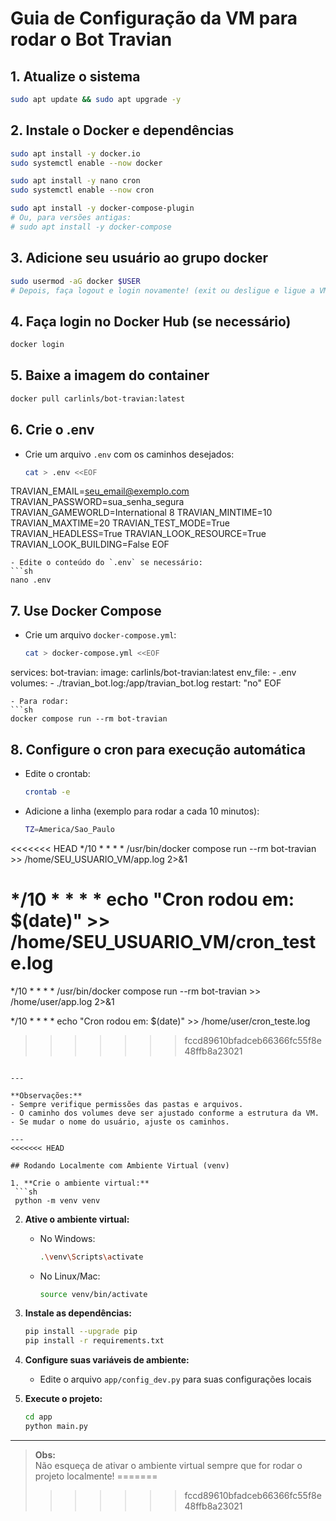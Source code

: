 # Guia de Configuração da VM para rodar o Bot Travian

## 1. Atualize o sistema
```sh
sudo apt update && sudo apt upgrade -y
```

## 2. Instale o Docker e dependências
```sh
sudo apt install -y docker.io
sudo systemctl enable --now docker

sudo apt install -y nano cron
sudo systemctl enable --now cron

sudo apt install -y docker-compose-plugin
# Ou, para versões antigas:
# sudo apt install -y docker-compose
```

## 3. Adicione seu usuário ao grupo docker
```sh
sudo usermod -aG docker $USER
# Depois, faça logout e login novamente! (exit ou desligue e ligue a VM)
```

## 4. Faça login no Docker Hub (se necessário)
```sh
docker login
```

## 5. Baixe a imagem do container
```sh
docker pull carlinls/bot-travian:latest
```

## 6. Crie o .env
- Crie um arquivo `.env` com os caminhos desejados:
  ```sh
  cat > .env <<EOF
TRAVIAN_EMAIL=seu_email@exemplo.com
TRAVIAN_PASSWORD=sua_senha_segura
TRAVIAN_GAMEWORLD=International 8
TRAVIAN_MINTIME=10
TRAVIAN_MAXTIME=20
TRAVIAN_TEST_MODE=True
TRAVIAN_HEADLESS=True
TRAVIAN_LOOK_RESOURCE=True
TRAVIAN_LOOK_BUILDING=False
EOF
  ```
- Edite o conteúdo do `.env` se necessário:
  ```sh
  nano .env
  ```

## 7. Use Docker Compose
- Crie um arquivo `docker-compose.yml`:
  ```sh
  cat > docker-compose.yml <<EOF
services:
  bot-travian:
    image: carlinls/bot-travian:latest
    env_file:
      - .env
    volumes:
      - ./travian_bot.log:/app/travian_bot.log
    restart: "no"
EOF
  ```
- Para rodar:
  ```sh
  docker compose run --rm bot-travian
  ```

## 8. Configure o cron para execução automática
- Edite o crontab:
  ```sh
  crontab -e
  ```
- Adicione a linha (exemplo para rodar a cada 10 minutos):
  ```sh
  TZ=America/Sao_Paulo
<<<<<<< HEAD
  */10 * * * * /usr/bin/docker compose run --rm bot-travian >> /home/SEU_USUARIO_VM/app.log 2>&1

  */10 * * * * echo "Cron rodou em: $(date)" >> /home/SEU_USUARIO_VM/cron_teste.log
=======
  */10 * * * * /usr/bin/docker compose run --rm bot-travian >> /home/user/app.log 2>&1

  */10 * * * * echo "Cron rodou em: $(date)" >> /home/user/cron_teste.log
>>>>>>> fccd89610bfadceb66366fc55f8e48ffb8a23021
  ```

---

**Observações:**
- Sempre verifique permissões das pastas e arquivos.
- O caminho dos volumes deve ser ajustado conforme a estrutura da VM.
- Se mudar o nome do usuário, ajuste os caminhos.

---
<<<<<<< HEAD

## Rodando Localmente com Ambiente Virtual (venv)

1. **Crie o ambiente virtual:**
   ```sh
   python -m venv venv
   ```

2. **Ative o ambiente virtual:**
   - No Windows:
     ```sh
     .\venv\Scripts\activate
     ```
   - No Linux/Mac:
     ```sh
     source venv/bin/activate
     ```

3. **Instale as dependências:**
   ```sh
   pip install --upgrade pip
   pip install -r requirements.txt
   ```

4. **Configure suas variáveis de ambiente:**
   - Edite o arquivo `app/config_dev.py` para suas configurações locais

5. **Execute o projeto:**
   ```sh
   cd app
   python main.py
   ```

---
> **Obs:**  
> Não esqueça de ativar o ambiente virtual sempre que for rodar o projeto localmente!
=======
>>>>>>> fccd89610bfadceb66366fc55f8e48ffb8a23021
